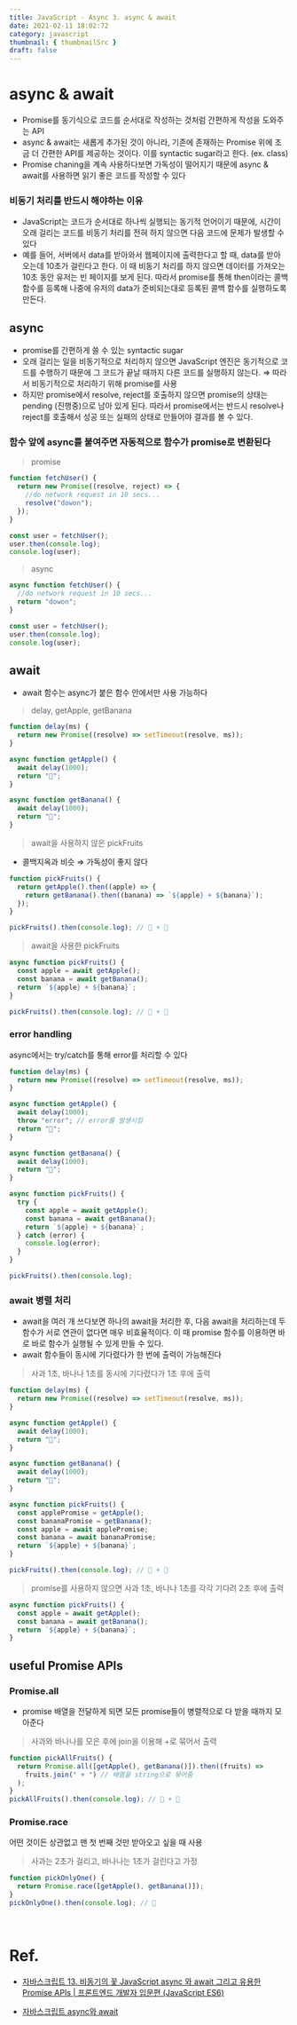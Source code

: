 ```yaml
---
title: JavaScript - Async 3. async & await
date: 2021-02-11 18:02:72
category: javascript
thumbnail: { thumbnailSrc }
draft: false
---
```


# async & await

- Promise를 동기식으로 코드를 순서대로 작성하는 것처럼 간편하게 작성을 도와주는 API
- async & await는 새롭게 추가된 것이 아니라, 기존에 존재하는 Promise 위에 조금 더 간편한 API를 제공하는 것이다. 이를 syntactic sugar라고 한다. (ex. class)
- Promise chaning을 계속 사용하다보면 가독성이 떨어지기 때문에 async & await를 사용하면 읽기 좋은 코드를 작성할 수 있다

### 비동기 처리를 반드시 해야하는 이유

- JavaScript는 코드가 순서대로 하나씩 실행되는 동기적 언어이기 때문에, 시간이 오래 걸리는 코드를 비동기 처리를 전혀 하지 않으면 다음 코드에 문제가 발생할 수 있다
- 예를 들어, 서버에서 data를 받아와서 웹페이지에 출력한다고 할 때, data를 받아 오는데 10초가 걸린다고 한다. 이 때 비동기 처리를 하지 않으면 데이터를 가져오는 10초 동안 유저는 빈 페이지를 보게 된다. 따라서 promise를 통해 then이라는 콜백 함수를 등록해 나중에 유저의 data가 준비되는대로 등록된 콜백 함수를 실행하도록 만든다.

## async

- promise를 간편하게 쓸 수 있는 syntactic sugar
- 오래 걸리는 일을 비동기적으로 처리하지 않으면 JavaScript 엔진은 동기적으로 코드를 수행하기 때문에 그 코드가 끝날 때까지 다른 코드를 실행하지 않는다. ⇒ 따라서 비동기적으로 처리하기 위해 promise를 사용
- 하지만 promise에서 resolve, reject를 호출하지 않으면 promise의 상태는 pending (진행중)으로 남아 있게 된다. 따라서 promise에서는 반드시 resolve나 reject를 호출해서 성공 또는 실패의 상태로 만들어야 결과를 볼 수 있다.

### 함수 앞에 async를 붙여주면 자동적으로 함수가 promise로 변환된다

> promise

```jsx
function fetchUser() {
  return new Promise((resolve, reject) => {
    //do network request in 10 secs...
    resolve("dowon");
  });
}

const user = fetchUser();
user.then(console.log);
console.log(user);
```

> async

```jsx
async function fetchUser() {
  //do network request in 10 secs...
  return "dowon";
}

const user = fetchUser();
user.then(console.log);
console.log(user);
```

## await

- await 함수는 async가 붙은 함수 안에서만 사용 가능하다

> delay, getApple, getBanana

```jsx
function delay(ms) {
  return new Promise((resolve) => setTimeout(resolve, ms));
}

async function getApple() {
  await delay(1000);
  return "🍎";
}

async function getBanana() {
  await delay(1000);
  return "🍌";
}
```

> await을 사용하지 않은 pickFruits

- 콜백지옥과 비슷 ⇒ 가독성이 좋지 않다

```jsx
function pickFruits() {
  return getApple().then((apple) => {
    return getBanana().then((banana) => `${apple} + ${banana}`);
  });
}

pickFruits().then(console.log); // 🍎 + 🍌
```

> await을 사용한 pickFruits

```jsx
async function pickFruits() {
  const apple = await getApple();
  const banana = await getBanana();
  return `${apple} + ${banana}`;
}

pickFruits().then(console.log); // 🍎 + 🍌
```

### error handling

async에서는 try/catch를 통해 error를 처리할 수 있다

```jsx
function delay(ms) {
  return new Promise((resolve) => setTimeout(resolve, ms));
}

async function getApple() {
  await delay(1000);
  throw "error"; // error를 발생시킴
  return "🍎";
}

async function getBanana() {
  await delay(1000);
  return "🍌";
}

async function pickFruits() {
  try {
    const apple = await getApple();
    const banana = await getBanana();
    return `${apple} + ${banana}`;
  } catch (error) {
    console.log(error);
  }
}

pickFruits().then(console.log);
```

### await 병렬 처리

- await을 여러 개 쓰다보면 하나의 await을 처리한 후, 다음 await을 처리하는데 두 함수가 서로 연관이 없다면 매우 비효율적이다. 이 때 promise 함수를 이용하면 바로 바로 함수가 실행될 수 있게 만들 수 있다.
- await 함수들이 동시에 기다렸다가 한 번에 출력이 가능해진다

> 사과 1초, 바나나 1초를 동시에 기다렸다가 1초 후에 출력

```jsx
function delay(ms) {
  return new Promise((resolve) => setTimeout(resolve, ms));
}

async function getApple() {
  await delay(1000);
  return "🍎";
}

async function getBanana() {
  await delay(1000);
  return "🍌";
}

async function pickFruits() {
  const applePromise = getApple();
  const bananaPromise = getBanana();
  const apple = await applePromise;
  const banana = await bananaPromise;
  return `${apple} + ${banana}`;
}

pickFruits().then(console.log); // 🍎 + 🍌
```

> promise를 사용하지 않으면 사과 1초, 바나나 1초를 각각 기다려 2초 후에 출력

```jsx
async function pickFruits() {
  const apple = await getApple();
  const banana = await getBanana();
  return `${apple} + ${banana}`;
}
```

## useful Promise APIs

### Promise.all

- promise 배열을 전달하게 되면 모든 promise들이 병렬적으로 다 받을 때까지 모아준다

> 사과와 바나나를 모은 후에 join을 이용해 +로 묶어서 출력

```jsx
function pickAllFruits() {
  return Promise.all([getApple(), getBanana()]).then((fruits) =>
    fruits.join(" + ") // 배열을 string으로 묶어줌
  );
}
pickAllFruits().then(console.log); // 🍎 + 🍌
```

### Promise.race

어떤 것이든 상관없고 맨 첫 번째 것만 받아오고 싶을 때 사용

> 사과는 2초가 걸리고, 바나나는 1초가 걸린다고 가정

```jsx
function pickOnlyOne() {
  return Promise.race([getApple(), getBanana()]);
}
pickOnlyOne().then(console.log); // 🍌
```

</br>

# Ref.

- [자바스크립트 13. 비동기의 꽃 JavaScript async 와 await 그리고 유용한 Promise APIs | 프론트엔드 개발자 입문편 (JavaScript ES6)](https://www.youtube.com/watch?v=aoQSOZfz3vQ&list=PLv2d7VI9OotTVOL4QmPfvJWPJvkmv6h-2&index=13)

- [자바스크립트 async와 await](https://joshua1988.github.io/web-development/javascript/js-async-await/)